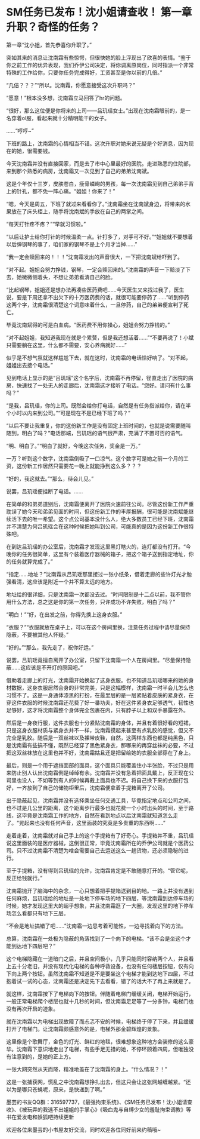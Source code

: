 # SM任务已发布！沈小姐请查收！ 第一章 升职？奇怪的任务？

第一章“沈小姐，首先恭喜你升职了。”

突如其来的消息让沈南霜有些惊愕，但很快她的脸上浮现出了欣喜的表情。“鉴于你之前工作的优异表现，我们乔伊公司决定，将你调离原岗位，同时指派一个非常特殊的工作给你，只要你任务完成得好，工资甚至是你以前的几倍。”

“几倍？？？”“所以。沈南霜，你愿意接受这次升职吗？”

“愿意！”根本没多想，沈南霜立马回答了hr的问题。

“很好，那么这位便是你将来的上司——吕玑瑶女士。”出现在沈南霜眼前的，是一名穿着ol服，看起来就十分精明能干的女子。

……“哼哼~”

下班的路上，沈南霜的心情相当不错。这次升职对她来说无疑是个好消息，因为现在的她，很需要钱。

今天沈南霜并没有直接回家，而是去了市中心里最好的医院。走进熟悉的住院部，来到那个熟悉的病房，沈南霜又一次见到了自己的弟弟沈南斌。

这是个年仅十三岁，皮肤苍白，瘦骨嶙峋的男孩，每一次沈南霜见到自己弟弟手背上的针孔，都不免一阵心痛。“姐姐！你来了！”

“嗯，今天是周五，下班了就过来看看你了。”沈南霜坐在沈南斌身边，将带来的水果放在了床头柜上，随手将沈南斌的手放在自己的两掌之间。

“每天打针疼不疼？”“早就习惯啦。”

“以后让护士给你打针的时候温柔一点。针打多了，对手可不好。”“姐姐就不要想着以后弹钢琴的事了，咱们家的钢琴不是上个月才当掉……”

“我一定会赎回来的！！！”沈南霜发出的声音很大，一下把沈南斌给吓到了。

“对不起。姐姐会努力挣钱，钢琴，一定会赎回来的。”沈南霜的声音一下黯淡了下去，她微微侧着头，不想让弟弟看清自己的脸。

“比起钢琴，姐姐还是想办法再凑些医药费吧……今天医生又来找过我了，医生说，要是下周还拿不出欠下的十万医药费的话，就很可能要停药了……”听到停药这两个字，沈南霜很清楚这个词意味着什么，一旦停药，自己的弟弟便宣判了死亡。

毕竟沈南斌得的可是白血病。“医药费不用你操心，姐姐会努力挣钱的。”

“对不起姐姐，我知道我现在就是个累赘，但是我还想活着……”“不要再说了！小斌只需要躺在这里，什么都不需要，安心养病就好……”

似乎是不想气氛就这样尴尬下去，就在这时，沈南霜的电话恰好响了。“对不起，姐姐出去接个电话。”

见到电话上显示的是“吕玑瑶”这个名字后，沈南霜不再停留，径直走出了医院的病房，快速找了一处无人的走廊后，沈南霜这才接听了电话。“您好。请问有什么事吗？”

“是我，吕玑瑶，你的上司。既然会给你打电话，自然是有任务指派给你，请在半个小时以内来到公司。”“可是现在不是已经下班了吗？”

“以后不要让我重复，你的这份新工作是没有固定上班时间的，也就是说需要随叫随到，明白了吗？”电话那端，吕玑瑶的语气很严肃，充满了不置可否的语气。

“明、明白了。”“明白了就好，今晚这次任务，奖金是一万。”

一万？听到这个数字，沈南霜倒吸了一口凉气。这个数字可是她之前一个月的工资，这份新工作居然只需要花一晚上就能挣到这么多？？？

“好的，我这就去。”“那么，待会儿见。”

说罢，吕玑瑶便挂断了电话。……

在简单的和弟弟道别后，沈南霜便离开了医院火速前往公司。尽管这份新工作严重耽误了她今天和弟弟见面的时间，但这份新工作的丰厚报酬，很可能是沈南斌能继续活下去的唯一希望。这个点公司基本没什么人，绝大多数员工已经下班，沈南霜并不清楚为何吕玑瑶会在这种时候把她叫到公司，可能真的是因为这份新工作很特殊吧。

在到达吕玑瑶的办公室后，沈南霜才发现这里黑灯瞎火的，连灯都没有打开。“今晚你的任务很简单，这里有个装着医疗器械的箱子，把这个箱子送到指定地址，你的任务就算完成了。”

“指定……地址？”沈南霜从吕玑瑶那里接过一张小纸条，借着走廊的些许灯光才勉强看清，这应该是附近一个并不算太远的地方。

地址给的很详细，只是沈南霜一次都没去过。“时间限制是十二点以前，我不管你用什么方法，总之这是你的第一次任务，只许成功不许失败，明白了吗？”

“明白！”“好，在出发之前，你得先换上这身衣服。”

“衣服？”“衣服就放在桌子上，可以在这个房间里换，注意任务过程中请尽量保持隐蔽，不要被其他人怀疑。”

“好的。”“那么，我先走了，祝你好运。”

说罢，吕玑瑶竟擅自离开了办公室，只留下沈南霜一个人在房间里。“尽量保持隐蔽……这应该是不开灯的原因吧。”

借助着走廊上的灯光，沈南霜开始换起了这身衣服。也不知道吕玑瑶哪来的她的身材数据，这身衣服居然合身的非常完美，只是这幅模样，沈南霜一时半会儿怎么也习惯不了。这是一身通体漆黑的打扮，在最里层的是一层紧贴着皮肤的紧身衣，在穿这件衣服的时候沈南霜还花费了好一番功夫，好在这件紧身衣足够透气，韧性也足够好，这才将沈南霜整个身体完全包裹在内，只有脖子以上和双手暴露在外。

然后是一身夜行服，这件衣服也十分紧贴沈南霜的身体，并且有着很好看的短裙，只是这身衣服材质与紧身衣并不一样，沈南霜摸起来甚至有点乳胶的感觉，但又不完全是乳胶。随后是一双丝袜以及裸带皮鞋，自然，这两样东西也都是纯黑色，只是沈南霜有些搞不懂，既然已经穿了黑色紧身衣，那哪来的再穿丝袜的必要，不过把这双丝袜放在这里也并不好，沈南霜姑且还是把留给她的衣服全部穿在了身上。

最后，则是一个用于遮挡面部的面具，这个面具只能覆盖住小半张脸，不过只是用来防止别人认出沈南霜倒是绰绰有余。沈南霜并没有急着把面具戴上，反正现在公司里也没人，不如等到有人的时候再戴上面具也不迟。将自己换下来的衣服打包好，一齐放到了自己的储物柜里后，沈南霜便拿着手提箱离开了公司。

出于隐蔽起见，沈南霜并没有选择乘坐任何交通工具，毕竟指定地点和公司之间，也不过是几公里的距离，这个距离步行最多也就花费一个小时出头的时间，至于路线，这毕竟是沈南霜工作的地方，自然在看到地点以后沈南霜就知道怎么走了。“晃起来也没有任何声音，这里面装的究竟是多贵重的东西啊……”

走着走着，沈南霜就对自己手上的这个手提箱有了好奇心。手提箱并不重，吕玑瑶说这里面装的是医疗器械，这倒很正常，毕竟沈南霜所在的乔伊公司就是个医药公司。只不过沈南霜不清楚为啥会需要自己去运送这么一趟货物，还必须隐秘的进行。

至于手提箱，没有得到吕玑瑶的允许，沈南霜肯定是不敢随意打开的。“管它呢，反正给钱就行。”

沈南霜抛开了脑海中的杂念，一心只想着把手提箱送到目的地。一路上并没有遇到任何麻烦，吕玑瑶给的地址是一处地下停车场的地下四层，等沈南霜到达停车场的时候，她才发现这里大的超乎想象，并且沈南霜逛了一大圈，发现这里的地下停车场怎么看都只有地下三层。

“不会是地址搞错了吧……”沈南霜一边思考着可能性，一边寻找着向下的方法。

总算，沈南霜在一处极为隐蔽的角落找到了一个向下的电梯。“该不会是坐这个才能到达地下四层吧？”

这个电梯隐藏在一道暗门之后，并且空间极小，几乎只能同时容纳两个人，并且看上去十分老旧，并没有现代化电梯的各种呼救设备，也没有任何楼层按钮，仅有向下向上两个按钮。虽然沈南霜不知道是不是要坐这个电梯才能到达地下四层，不过抱着试一试的心态，沈南霜还是决定先下去看看，错了的话大不了再上来就是了。

就这样，沈南霜按下了电梯向下的按钮。伴随着电梯门缓缓关闭，电梯开始运行，一般正常电梯爬个楼层也就十几秒的时间，但沈南霜足足等了一分多钟，电梯门也没有再次开启的迹象。

就在沈南霜以为电梯出现故障了而忐忑不安的时候，电梯终于停了下来，并且缓缓打开了电梯门。让沈南霜颇感意外的是，电梯外那金碧辉煌的景象。

这里像是个歌舞厅，金色的灯光、鲜红的地毯，很难想象这种地方会装修的这么豪华。沈南霜下意识地走出了电梯，有些手足无措的她，不停环顾着四周，但唯独没有注意到的，是她的正上方。

一张大网突然从天而降，精准地盖在了沈南霜的身上。“什么情况？！”

这是一张捕获网，慌乱之中沈南霜想挣扎出去，但这只会让这张网越缠越紧。“还以为是哪只苍蝇呢，原来，是快递到了啊。”


墨芸的书友QQ群：316597737，《最强拘束系统》、《SM任务已发布！沈小姐请查收》、《被玩弄的我逃不出姐姐的手掌心》《吸血鬼与自缚少女的羞耻拘束调教》等书在爱发电和妖狐吧持续更新

欢迎各位来墨芸的小书屋友好交流，同时欢迎各位同好前来约稿哦~